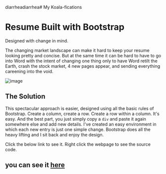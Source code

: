 diarrheadiarrhea# My Koala-fications

# Resume Built with Bootstrap

Designed with change in mind. 

The changing market landscape can make it hard to keep your resume looking pretty and concise.
But at the same time it can be hard to have to go into Word with the intent of changing one thing only to have Word retilt the Earth, crash the stock market, 4 new pages appear, and sending everything careening into the void.

![image](https://user-images.githubusercontent.com/11879769/62302784-cac6ce80-b42f-11e9-860a-11206f72cba4.png)

## The Solution

This spectacular approach is easier, designed using all the basic rules of Bootstrap.
Create a column, create a row. Create a row within a column. It's easy.
And the best part, you just simply copy a `div` and paste it again somewhere else and add new details.
I've created an easy environment in which each new entry is just one simple change. Bootstrap does all the heavy lifting and I sit back and enjoy the design.

Click the below link to see it. Right click the webpage to see the source code.

## you can see it [here](https://tisaconundrum2.github.io/MyResume/)
